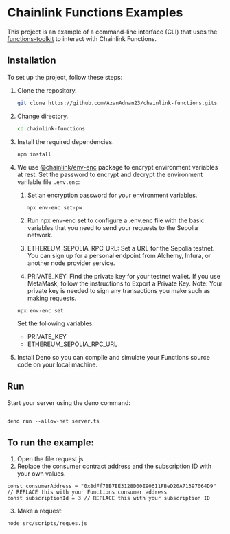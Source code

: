 # Chainlink Functions Examples

This project is an example of a command-line interface (CLI) that uses the [functions-toolkit](https://github.com/smartcontractkit/functions-toolkit) to interact with Chainlink Functions.

## Installation

To set up the project, follow these steps:

1. Clone the repository.
   ```bash
   git clone https://github.com/AzanAdnan23/chainlink-functions.gits
   ```
2. Change directory.
   ```bash
   cd chainlink-functions
   ```
3. Install the required dependencies.

   ```bash
   npm install
   ```

4. We use [@chainlink/env-enc](https://www.npmjs.com/package/@chainlink/env-enc) package to encrypt environment variables at rest. Set the password to encrypt and decrypt the environment varilable file `.env.enc`:

   1. Set an encryption password for your environment variables.

   ```
      npx env-enc set-pw
   ```

   2. Run npx env-enc set to configure a .env.enc file with the basic variables that you need to send your requests to the Sepolia network.

   3. ETHEREUM_SEPOLIA_RPC_URL: Set a URL for the Sepolia testnet. You can sign up for a personal endpoint from Alchemy, Infura, or another node provider service.

   4. PRIVATE_KEY: Find the private key for your testnet wallet. If you use MetaMask, follow the instructions to Export a Private Key. Note: Your private key is needed to sign any transactions you make such as making requests.

   ```
   npx env-enc set
   ```

   Set the following variables:

   - PRIVATE_KEY
   - ETHEREUM_SEPOLIA_RPC_URL

5. Install Deno so you can compile and simulate your Functions source code on your local machine.

## Run

Start your server using the deno command:

```

deno run --allow-net server.ts

```

## To run the example:

1. Open the file request.js
2. Replace the consumer contract address and the subscription ID with your own values.

```
const consumerAddress = "0x8dFf78B7EE3128D00E90611FBeD20A71397064D9" // REPLACE this with your Functions consumer address
const subscriptionId = 3 // REPLACE this with your subscription ID

```

3. Make a request:

```
node src/scripts/reques.js
```
